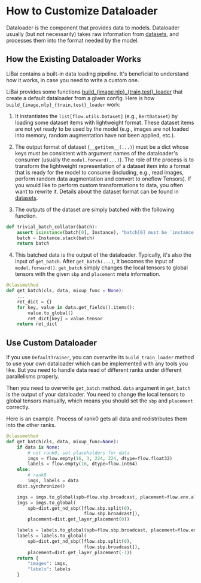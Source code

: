 # How to Customize Dataloader

Dataloader is the component that provides data to models. Dataloader usually (but not necessarily) takes raw information from [datasets](), and processes them into the format needed by the model.

## How the Existing Dataloader Works 

LiBai contains a built-in data loading pipeline. It's beneficial to understand how it works, in case you need to write a custom one.

LiBai provides some functions [build_{image,nlp}_{train,test}_loader](https://libai.readthedocs.io/en/latest/modules/libai.data.html#libai.data.build.build_nlp_train_loader) that create a default dataloader from a given config. Here is how `build_{image,nlp}_{train,test}_loader` work:

1. It instantiates the `list[flow.utils.Dataset]` (e.g., `BertDataset`) by loading some dataset items with lightweight format. These dataset items are not yet ready to be used by the model (e.g., images are not loaded into memory, random augmentation have not been applied, etc.). 

2. The output format of dataset (`__getitem__(...)`) must be a dict whose keys must be consistent with argument names of the dataloader's consumer (usually the `model.forward(...)`). The role of the process is to transform the lightweight representation of a dataset item into a format that is ready for the model to consume (including, e.g., read images, perform random data augmentation and convert to oneflow Tensors). If you would like to perform custom transformations to data, you often want to rewrite it. Details about the dataset format can be found in [datasets]().

3. The outputs of the dataset are simply batched with the following function.

```python
def trivial_batch_collator(batch):
    assert isinstance(batch[0], Instance), "batch[0] must be `instance` for trivial batch collator"
    batch = Instance.stack(batch)
    return batch
```

4. This batched data is the output of the dataloader. Typically, it's also the input of `get_batch`. After `get_batch(...)`, it becomes the input of `model.forward()`. `get_batch` simply changes the local tensors to global tensors with the given `sbp` and `placement` meta information.


```python
@classmethod
def get_batch(cls, data, mixup_func = None):
    ...
    ret_dict = {}
    for key, value in data.get_fields().items():
        value.to_global()
        ret_dict[key] = value.tensor
    return ret_dict
```


## Use Custom Dataloader

If you use `DefaultTrainer`, you can overwrite its `build_train_loader` method to use your own dataloader which can be implemented with any tools you like. But you need to handle data read of different ranks under different parallelisms properly.

Then you need to overwrite `get_batch` method. `data` argument in `get_batch` is the output of your dataloader. You need to change the local tensors to global tensors manually, which means you should set the `sbp` and `placement` correctly.

Here is an example. Process of rank0 gets all data and redistributes them into the other ranks.

```python
@classmethod
def get_batch(cls, data, mixup_func=None):
    if data is None: 
        # not rank0, set placeholders for data
        imgs = flow.empty(16, 3, 224, 224, dtype=flow.float32)
        labels = flow.empty(16, dtype=flow.int64)
    else: 
        # rank0
        imgs, labels = data
    dist.synchronize()

    imgs = imgs.to_global(spb=flow.sbp.broadcast, placement=flow.env.all_device_placement("cuda"))
    imgs = imgs.to_global(
        spb=dist.get_nd_sbp([flow.sbp.split(0),
                             flow.sbp.broadcast]),
        placement=dist.get_layer_placement(0))

    labels = labels.to_global(spb=flow.sbp.broadcast, placement=flow.env.all_device_placement("cuda"))
    labels = labels.to_global(
        spb=dist.get_nd_sbp([flow.sbp.split(0),
                             flow.sbp.broadcast]),
        placement=dist.get_layer_placement(-1))
    return {
        "images": imgs,
        "labels": labels
    }
```
